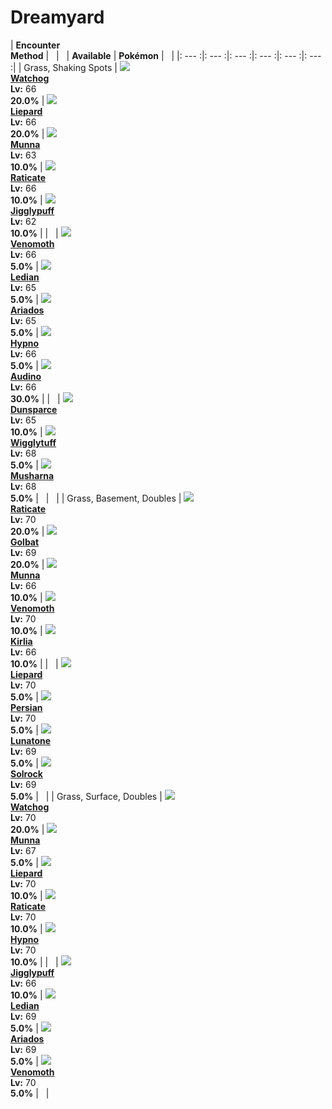 # Dreamyard

| __Encounter<br>Method__ | &nbsp; | &nbsp; | __Available__ | __Pokémon__ | &nbsp; |
|: --- :|: --- :|: --- :|: --- :|: --- :|: --- :|
| Grass, Shaking Spots | ![][505] <br> __[Watchog]__ <br> __Lv:__ 66 <br> __20.0%__ | ![][510] <br> __[Liepard]__ <br> __Lv:__ 66 <br> __20.0%__ | ![][517] <br> __[Munna]__ <br> __Lv:__ 63 <br> __10.0%__ | ![][20] <br> __[Raticate]__ <br> __Lv:__ 66 <br> __10.0%__ | ![][39] <br> __[Jigglypuff]__ <br> __Lv:__ 62 <br> __10.0%__ |
| &nbsp; | ![][49] <br> __[Venomoth]__ <br> __Lv:__ 66 <br> __5.0%__ | ![][166] <br> __[Ledian]__ <br> __Lv:__ 65 <br> __5.0%__ | ![][168] <br> __[Ariados]__ <br> __Lv:__ 65 <br> __5.0%__ | ![][97] <br> __[Hypno]__ <br> __Lv:__ 66 <br> __5.0%__ | ![][531] <br> __[Audino]__ <br> __Lv:__ 66 <br> __30.0%__ |
| &nbsp; | ![][206] <br> __[Dunsparce]__ <br> __Lv:__ 65 <br> __10.0%__ | ![][40] <br> __[Wigglytuff]__ <br> __Lv:__ 68 <br> __5.0%__ | ![][518] <br> __[Musharna]__ <br> __Lv:__ 68 <br> __5.0%__ | &nbsp; | &nbsp; |
| Grass, Basement, Doubles | ![][20] <br> __[Raticate]__ <br> __Lv:__ 70 <br> __20.0%__ | ![][42] <br> __[Golbat]__ <br> __Lv:__ 69 <br> __20.0%__ | ![][517] <br> __[Munna]__ <br> __Lv:__ 66 <br> __10.0%__ | ![][49] <br> __[Venomoth]__ <br> __Lv:__ 70 <br> __10.0%__ | ![][281] <br> __[Kirlia]__ <br> __Lv:__ 66 <br> __10.0%__ |
| &nbsp; | ![][510] <br> __[Liepard]__ <br> __Lv:__ 70 <br> __5.0%__ | ![][53] <br> __[Persian]__ <br> __Lv:__ 70 <br> __5.0%__ | ![][337] <br> __[Lunatone]__ <br> __Lv:__ 69 <br> __5.0%__ | ![][338] <br> __[Solrock]__ <br> __Lv:__ 69 <br> __5.0%__ | &nbsp; |
| Grass, Surface, Doubles | ![][505] <br> __[Watchog]__ <br> __Lv:__ 70 <br> __20.0%__ | ![][517] <br> __[Munna]__ <br> __Lv:__ 67 <br> __5.0%__ | ![][510] <br> __[Liepard]__ <br> __Lv:__ 70 <br> __10.0%__ | ![][20] <br> __[Raticate]__ <br> __Lv:__ 70 <br> __10.0%__ | ![][97] <br> __[Hypno]__ <br> __Lv:__ 70 <br> __10.0%__ |
| &nbsp; | ![][39] <br> __[Jigglypuff]__ <br> __Lv:__ 66 <br> __10.0%__ | ![][166] <br> __[Ledian]__ <br> __Lv:__ 69 <br> __5.0%__ | ![][168] <br> __[Ariados]__ <br> __Lv:__ 69 <br> __5.0%__ | ![][49] <br> __[Venomoth]__ <br> __Lv:__ 70 <br> __5.0%__ | &nbsp; |


[505]: ../img/animated/505.gif
[Watchog]: ../pokemons/505/
[510]: ../img/animated/510.gif
[Liepard]: ../pokemons/510/
[517]: ../img/animated/517.gif
[Munna]: ../pokemons/517/
[20]: ../img/animated/20.gif
[Raticate]: ../pokemons/020/
[39]: ../img/animated/39.gif
[Jigglypuff]: ../pokemons/039/
[49]: ../img/animated/49.gif
[Venomoth]: ../pokemons/049/
[166]: ../img/animated/166.gif
[Ledian]: ../pokemons/166/
[168]: ../img/animated/168.gif
[Ariados]: ../pokemons/168/
[97]: ../img/animated/97.gif
[Hypno]: ../pokemons/097/
[531]: ../img/animated/531.gif
[Audino]: ../pokemons/531/
[206]: ../img/animated/206.gif
[Dunsparce]: ../pokemons/206/
[40]: ../img/animated/40.gif
[Wigglytuff]: ../pokemons/040/
[518]: ../img/animated/518.gif
[Musharna]: ../pokemons/518/
[42]: ../img/animated/42.gif
[Golbat]: ../pokemons/042/
[281]: ../img/animated/281.gif
[Kirlia]: ../pokemons/281/
[53]: ../img/animated/53.gif
[Persian]: ../pokemons/053/
[337]: ../img/animated/337.gif
[Lunatone]: ../pokemons/337/
[338]: ../img/animated/338.gif
[Solrock]: ../pokemons/338/